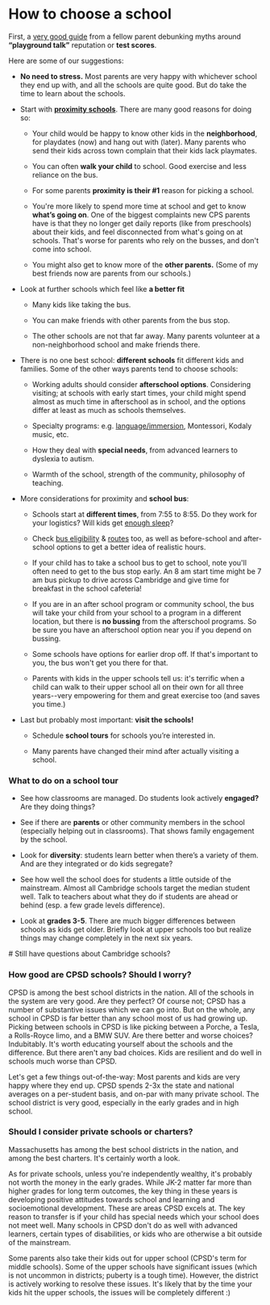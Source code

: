 # How to choose a school
First, a [very good guide](http://www.cpsd.us/UserFiles/Servers/Server_3042785/File/Migration/Reflections_on_the_Kindergarten_Lottery.pdf?rev=0) from a fellow parent debunking myths around **“playground talk”** reputation or **test scores**. 

Here are some of our suggestions:

* **No need to stress.** Most parents are very happy with whichever school they end up with, and all the schools are quite good.  But do take the time to learn about the schools. 
* Start with **[proximity schools](http://cpsd.us/departments/frc/proximity_map_finder)**.  There are many good reasons for doing so:

    * Your child would be happy to know other kids in the **neighborhood**, for playdates (now) and hang out with (later).  Many parents who send their kids across town complain that their kids lack playmates. 

    * You can often **walk your child** to school.  Good exercise and less reliance on the bus.

    * For some parents **proximity is their #1** reason for picking a school.

    * You're more likely to spend more time at school and get to know **what’s going on**.  One of the biggest complaints new CPS parents have is that they no longer get daily reports (like from preschools) about their kids, and feel disconnected from what's going on at schools. That's worse for parents who rely on the busses, and don't come into school.

    * You might also get to know more of the **other parents.**  (Some of my best friends now are parents from our schools.)

* Look at further schools which feel like **a better fit**

    * Many kids like taking the bus.  

    * You can make friends with other parents from the bus stop.  

    * The other schools are not that far away. Many parents volunteer at a non-neighborhood school and make friends there.

* There is no one best school: **different schools** fit  different kids and families.  Some of the other ways parents tend to choose schools:

    * Working adults should consider **afterschool options**. Considering visiting; at schools with early start times, your child might spend almost as much time in afterschool as in school, and the options differ at least as much as schools themselves.

    * Specialty programs: e.g.  [language/immersion](/#language), Montessori, Kodaly music, etc.

    * How they deal with **special needs**, from advanced learners to dyslexia to autism.

    * Warmth of the school, strength of the community, philosophy of teaching.

* More considerations for proximity and **school bus**:

    * Schools start at **different times**, from 7:55 to 8:55.  Do they work for your logistics? Will kids get [enough sleep](https://www.cdc.gov/features/school-start-times/index.html)? 

    * Check [bus eligibility](http://www.cpsd.us/cms/One.aspx?portalId=3042869&pageId=3407666) & [routes](https://ewa.edulogweb.com/cambridgema1web/webquery/) too, as well as before-school and after-school options to get a better idea of realistic hours. 

    * If your child has to take a school bus to get to school, note you'll often need to get to the bus stop early.  An 8 am start time might be 7 am bus pickup to drive across Cambridge and give time for breakfast in the school cafeteria! 

    * If you are in an after school program or community school, the bus will take your child from your school to a program in a different location, but there is **no bussing** from the afterschool programs.  So be sure you have an afterschool option near you if you depend on bussing.

    * Some schools have options for earlier drop off.  If that's important to you, the bus won't get you there for that.

    * Parents with kids in the upper schools tell us: it's terrific when a child can walk to their upper school all on their own for all three years--very empowering for them and great exercise too (and saves you time.)


* Last but probably most important: **visit the schools!**

    * Schedule **school tours** for schools you’re interested in. 
    
    * Many parents have changed their mind after actually visiting a school.


### What to do on a school tour

* See how classrooms are managed. Do students look actively **engaged?** Are they doing things? 

* See if there are **parents** or other community members in the school (especially helping out in classrooms).
  That shows family engagement by the school.

* Look for **diversity**: students learn better when there’s a variety of them.  And are they integrated or do kids segregate?

* See how well the school does for students a little outside of the mainstream. Almost all Cambridge schools target the median student well. Talk to teachers about what they do if students are ahead or behind (esp. a few grade levels difference).

* Look at **grades 3-5**. There are much bigger differences between schools as kids get older. Briefly look at upper schools too but realize things may change completely in the next six years. 

<div class="dspacer"/>
# Still have questions about Cambridge schools? 

### How good are CPSD schools? Should I worry? 

CPSD is among the best school districts in the nation. All of the schools in the system are very good. Are they perfect? Of course not; CPSD has a number of substantive issues which we can go into. But on the whole, any school in CPSD is far better than any school most of us had growing up. Picking between schools in CPSD is like picking between a Porche, a Tesla, a Rolls-Royce limo, and a BMW SUV. Are there better and worse choices? Indubitably. It's worth educating yourself about the schools and the difference. But there aren't any bad choices. Kids are resilient and do well in schools much worse than CPSD.

Let's get a few things out-of-the-way: Most parents and kids are very happy where they end up. CPSD spends 2-3x the state and national averages on a per-student basis, and on-par with many private school. The school district is very good, especially in the early grades and in high school.

### Should I consider private schools or charters? 

Massachusetts has among the best school districts in the nation, and among the best charters. It's certainly worth a look. 

As for private schools, unless you're independently wealthy, it's probably not worth the money in the early grades. While JK-2 matter far more than higher grades for long term outcomes, the key thing in these years is developing positive attitudes towards school and learning and socioemotional development. These are areas CPSD excels at. The key reason to transfer is if your child has special needs which your school does not meet well. Many schools in CPSD don't do as well with advanced learners, certain types of disabilities, or kids who are otherwise a bit outside of the mainstream. 

Some parents also take their kids out for upper school (CPSD's term for middle schools). Some of the upper schools have significant issues (which is not uncommon in districts; puberty is a tough time). However, the district is actively working to resolve these issues.  It's likely that by the time your kids hit the upper schools, the issues will be completely different :)

